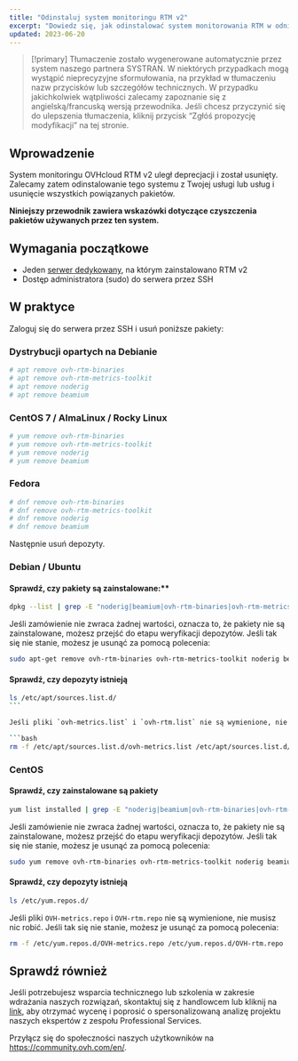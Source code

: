 ```yaml
---
title: "Odinstaluj system monitoringu RTM v2"
excerpt: "Dowiedz się, jak odinstalować system monitorowania RTM w odniesieniu do Twoich usług"
updated: 2023-06-20
---
```


> [!primary]
> Tłumaczenie zostało wygenerowane automatycznie przez system naszego partnera SYSTRAN. W niektórych przypadkach mogą wystąpić nieprecyzyjne sformułowania, na przykład w tłumaczeniu nazw przycisków lub szczegółów technicznych. W przypadku jakichkolwiek wątpliwości zalecamy zapoznanie się z angielską/francuską wersją przewodnika. Jeśli chcesz przyczynić się do ulepszenia tłumaczenia, kliknij przycisk “Zgłóś propozycję modyfikacji” na tej stronie.
>

## Wprowadzenie

System monitoringu OVHcloud RTM v2 uległ deprecjacji i został usunięty. Zalecamy zatem odinstalowanie tego systemu z Twojej usługi lub usług i usunięcie wszystkich powiązanych pakietów.

**Niniejszy przewodnik zawiera wskazówki dotyczące czyszczenia pakietów używanych przez ten system.**

## Wymagania początkowe

- Jeden [serwer dedykowany](https://www.ovhcloud.com/pl/bare-metal/), na którym zainstalowano RTM v2
- Dostęp administratora (sudo) do serwera przez SSH

## W praktyce

Zaloguj się do serwera przez SSH i usuń poniższe pakiety:

### Dystrybucji opartych na Debianie

```bash
# apt remove ovh-rtm-binaries
# apt remove ovh-rtm-metrics-toolkit
# apt remove noderig
# apt remove beamium
```

### CentOS 7 / AlmaLinux / Rocky Linux

```bash
# yum remove ovh-rtm-binaries
# yum remove ovh-rtm-metrics-toolkit
# yum remove noderig
# yum remove beamium
```

### Fedora

```bash
# dnf remove ovh-rtm-binaries
# dnf remove ovh-rtm-metrics-toolkit
# dnf remove noderig
# dnf remove beamium
```

Następnie usuń depozyty.

### Debian / Ubuntu

#### Sprawdź, czy pakiety są zainstalowane:**

```bash
dpkg --list | grep -E "noderig|beamium|ovh-rtm-binaries|ovh-rtm-metrics-toolkit"
```

Jeśli zamówienie nie zwraca żadnej wartości, oznacza to, że pakiety nie są zainstalowane, możesz przejść do etapu weryfikacji depozytów. Jeśli tak się nie stanie, możesz je usunąć za pomocą polecenia:

```bash
sudo apt-get remove ovh-rtm-binaries ovh-rtm-metrics-toolkit noderig beamium
```

#### Sprawdź, czy depozyty istnieją

```bash
ls /etc/apt/sources.list.d/
``` 

Jeśli pliki `ovh-metrics.list` i `ovh-rtm.list` nie są wymienione, nie musisz nic robić. Jeśli tak się nie stanie, możesz je usunąć za pomocą polecenia:

```bash
rm -f /etc/apt/sources.list.d/ovh-metrics.list /etc/apt/sources.list.d/ovh-rtm.list
```

### CentOS

#### Sprawdź, czy zainstalowane są pakiety

```bash
yum list installed | grep -E "noderig|beamium|ovh-rtm-binaries|ovh-rtm-metrics-toolkit"
```

Jeśli zamówienie nie zwraca żadnej wartości, oznacza to, że pakiety nie są zainstalowane, możesz przejść do etapu weryfikacji depozytów. Jeśli tak się nie stanie, możesz je usunąć za pomocą polecenia:

```bash
sudo yum remove ovh-rtm-binaries ovh-rtm-metrics-toolkit noderig beamium
```

#### Sprawdź, czy depozyty istnieją

```bash
ls /etc/yum.repos.d/
```

Jeśli pliki `OVH-metrics.repo` i `OVH-rtm.repo` nie są wymienione, nie musisz nic robić. Jeśli tak się nie stanie, możesz je usunąć za pomocą polecenia: 

```bash
rm -f /etc/yum.repos.d/OVH-metrics.repo /etc/yum.repos.d/OVH-rtm.repo
```

## Sprawdź również

Jeśli potrzebujesz wsparcia technicznego lub szkolenia w zakresie wdrażania naszych rozwiązań, skontaktuj się z handlowcem lub kliknij na [link](/links/professional-services), aby otrzymać wycenę i poprosić o spersonalizowaną analizę projektu naszych ekspertów z zespołu Professional Services.

Przyłącz się do społeczności naszych użytkowników na <https://community.ovh.com/en/>.
